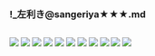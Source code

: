 ### !_左利き@sangeriya★★★.md
![]()

![](https://pbs.twimg.com/media/DT-DU_kVMAEHnYj.jpg)
![](https://pbs.twimg.com/media/DsgzkPwUwAABwW3.jpg)
![](https://pbs.twimg.com/media/DsHx9N9U4AAVrE0.jpg)
![](https://pbs.twimg.com/media/Dqhl3z7UwAALeEr.jpg)
![](https://pbs.twimg.com/media/DrDjUNpUwAEm1zT.jpg)
![](https://pbs.twimg.com/media/DjXkzOrU4AYQMU0.jpg)
![](https://pbs.twimg.com/media/DjR3Vs0UcAAldzA.jpg)
![](https://pbs.twimg.com/media/DdWWLGzUQAAx8vm.jpg)
![](https://pbs.twimg.com/media/DXXcKbdVQAU7fu-.jpg)
![](https://pbs.twimg.com/media/DRmOjYKV4AA6yuK.jpg)
![](https://pbs.twimg.com/media/DU4pXJqUQAASAU9.jpg)
